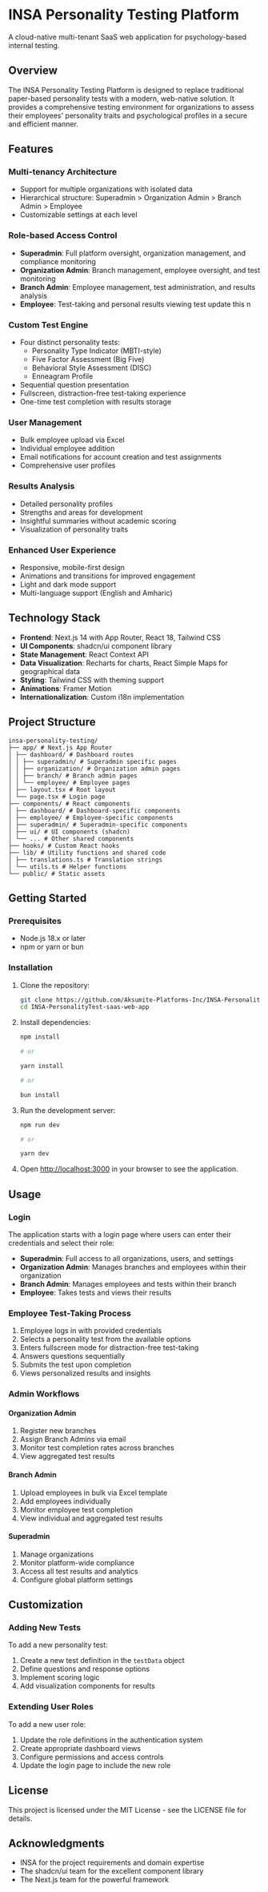 # INSA Personality Testing Platform

A cloud-native multi-tenant SaaS web application for psychology-based internal testing.

## Overview

The INSA Personality Testing Platform is designed to replace traditional paper-based personality tests with a modern, web-native solution. It provides a comprehensive testing environment for organizations to assess their employees' personality traits and psychological profiles in a secure and efficient manner.

## Features

### Multi-tenancy Architecture

- Support for multiple organizations with isolated data
- Hierarchical structure: Superadmin > Organization Admin > Branch Admin > Employee
- Customizable settings at each level

### Role-based Access Control

- **Superadmin**: Full platform oversight, organization management, and compliance monitoring
- **Organization Admin**: Branch management, employee oversight, and test monitoring
- **Branch Admin**: Employee management, test administration, and results analysis
- **Employee**: Test-taking and personal results viewing test update this n

### Custom Test Engine

- Four distinct personality tests:
  - Personality Type Indicator (MBTI-style)
  - Five Factor Assessment (Big Five)
  - Behavioral Style Assessment (DISC)
  - Enneagram Profile
- Sequential question presentation
- Fullscreen, distraction-free test-taking experience
- One-time test completion with results storage

### User Management

- Bulk employee upload via Excel
- Individual employee addition
- Email notifications for account creation and test assignments
- Comprehensive user profiles

### Results Analysis

- Detailed personality profiles
- Strengths and areas for development
- Insightful summaries without academic scoring
- Visualization of personality traits

### Enhanced User Experience

- Responsive, mobile-first design
- Animations and transitions for improved engagement
- Light and dark mode support
- Multi-language support (English and Amharic)

## Technology Stack

- **Frontend**: Next.js 14 with App Router, React 18, Tailwind CSS
- **UI Components**: shadcn/ui component library
- **State Management**: React Context API
- **Data Visualization**: Recharts for charts, React Simple Maps for geographical data
- **Styling**: Tailwind CSS with theming support
- **Animations**: Framer Motion
- **Internationalization**: Custom i18n implementation

## Project Structure

```
insa-personality-testing/
├── app/ # Next.js App Router
│ ├── dashboard/ # Dashboard routes
│ │ ├── superadmin/ # Superadmin specific pages
│ │ ├── organization/ # Organization admin pages
│ │ ├── branch/ # Branch admin pages
│ │ └── employee/ # Employee pages
│ ├── layout.tsx # Root layout
│ └── page.tsx # Login page
├── components/ # React components
│ ├── dashboard/ # Dashboard-specific components
│ ├── employee/ # Employee-specific components
│ ├── superadmin/ # Superadmin-specific components
│ ├── ui/ # UI components (shadcn)
│ └── ... # Other shared components
├── hooks/ # Custom React hooks
├── lib/ # Utility functions and shared code
│ ├── translations.ts # Translation strings
│ └── utils.ts # Helper functions
└── public/ # Static assets
```

## Getting Started

### Prerequisites

- Node.js 18.x or later
- npm or yarn or bun

### Installation

1. Clone the repository:
   ```bash
   git clone https://github.com/Aksumite-Platforms-Inc/INSA-PersonalityTest-saas-web-app.git
   cd INSA-PersonalityTest-saas-web-app
   ```

2. Install dependencies:
   ```bash
   npm install

   # or

   yarn install

   # or

   bun install
   ```

3. Run the development server:
   ```bash
   npm run dev

   # or

   yarn dev
   ```

4. Open [http://localhost:3000](http://localhost:3000) in your browser to see the application.

## Usage

### Login

The application starts with a login page where users can enter their credentials and select their role:

- **Superadmin**: Full access to all organizations, users, and settings
- **Organization Admin**: Manages branches and employees within their organization
- **Branch Admin**: Manages employees and tests within their branch
- **Employee**: Takes tests and views their results

### Employee Test-Taking Process

1. Employee logs in with provided credentials
2. Selects a personality test from the available options
3. Enters fullscreen mode for distraction-free test-taking
4. Answers questions sequentially
5. Submits the test upon completion
6. Views personalized results and insights

### Admin Workflows

#### Organization Admin

1. Register new branches
2. Assign Branch Admins via email
3. Monitor test completion rates across branches
4. View aggregated test results

#### Branch Admin

1. Upload employees in bulk via Excel template
2. Add employees individually
3. Monitor employee test completion
4. View individual and aggregated test results

#### Superadmin

1. Manage organizations
2. Monitor platform-wide compliance
3. Access all test results and analytics
4. Configure global platform settings

## Customization

### Adding New Tests

To add a new personality test:

1. Create a new test definition in the `testData` object
2. Define questions and response options
3. Implement scoring logic
4. Add visualization components for results

### Extending User Roles

To add a new user role:

1. Update the role definitions in the authentication system
2. Create appropriate dashboard views
3. Configure permissions and access controls
4. Update the login page to include the new role

## License

This project is licensed under the MIT License - see the LICENSE file for details.

## Acknowledgments

- INSA for the project requirements and domain expertise
- The shadcn/ui team for the excellent component library
- The Next.js team for the powerful framework
